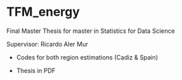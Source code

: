 # TFM_energy

Final Master Thesis for master in Statistics for Data Science

Supervisor: Ricardo Aler Mur


- Codes for both region estimations (Cadiz & Spain)

- Thesis in PDF 
